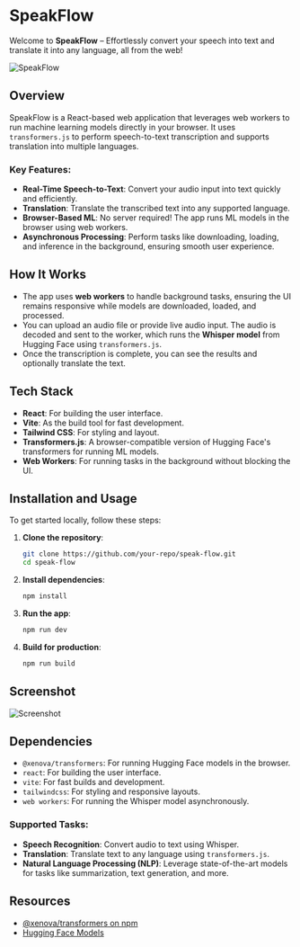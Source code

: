 # SpeakFlow

Welcome to **SpeakFlow** – Effortlessly convert your speech into text and translate it into any language, all from the web!

![SpeakFlow](https://i.imgur.com/apsQ1yI.png)

## Overview

SpeakFlow is a React-based web application that leverages web workers to run machine learning models directly in your browser. It uses `transformers.js` to perform speech-to-text transcription and supports translation into multiple languages.

### Key Features:
- **Real-Time Speech-to-Text**: Convert your audio input into text quickly and efficiently.
- **Translation**: Translate the transcribed text into any supported language.
- **Browser-Based ML**: No server required! The app runs ML models in the browser using web workers.
- **Asynchronous Processing**: Perform tasks like downloading, loading, and inference in the background, ensuring smooth user experience.

## How It Works
- The app uses **web workers** to handle background tasks, ensuring the UI remains responsive while models are downloaded, loaded, and processed.
- You can upload an audio file or provide live audio input. The audio is decoded and sent to the worker, which runs the **Whisper model** from Hugging Face using `transformers.js`.
- Once the transcription is complete, you can see the results and optionally translate the text.

## Tech Stack
- **React**: For building the user interface.
- **Vite**: As the build tool for fast development.
- **Tailwind CSS**: For styling and layout.
- **Transformers.js**: A browser-compatible version of Hugging Face's transformers for running ML models.
- **Web Workers**: For running tasks in the background without blocking the UI.

## Installation and Usage

To get started locally, follow these steps:

1. **Clone the repository**:
   ```bash
   git clone https://github.com/your-repo/speak-flow.git
   cd speak-flow
   ```

2. **Install dependencies**:
   ```bash
   npm install
   ```

3. **Run the app**:
   ```bash
   npm run dev
   ```

4. **Build for production**:
   ```bash
   npm run build
   ```

## Screenshot
![Screenshot](https://i.imgur.com/apsQ1yI.png)

## Dependencies
- `@xenova/transformers`: For running Hugging Face models in the browser.
- `react`: For building the user interface.
- `vite`: For fast builds and development.
- `tailwindcss`: For styling and responsive layouts.
- `web workers`: For running the Whisper model asynchronously.

### Supported Tasks:
- **Speech Recognition**: Convert audio to text using Whisper.
- **Translation**: Translate text to any language using `transformers.js`.
- **Natural Language Processing (NLP)**: Leverage state-of-the-art models for tasks like summarization, text generation, and more.

## Resources
- [@xenova/transformers on npm](https://www.npmjs.com/package/@xenova/transformers)
- [Hugging Face Models](https://huggingface.co/models)

